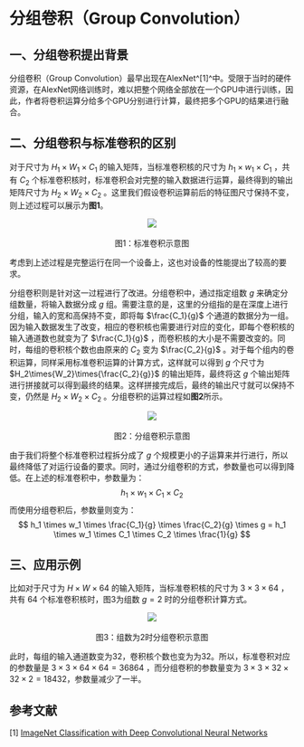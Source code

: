 # 分组卷积（Group Convolution）

## 一、分组卷积提出背景

分组卷积（Group Convolution）最早出现在AlexNet^[1]^中。受限于当时的硬件资源，在AlexNet网络训练时，难以把整个网络全部放在一个GPU中进行训练，因此，作者将卷积运算分给多个GPU分别进行计算，最终把多个GPU的结果进行融合。

## 二、分组卷积与标准卷积的区别

对于尺寸为 $H_1\times{W_1}\times{C_1}$ 的输入矩阵，当标准卷积核的尺寸为 $h_1\times{w_1}\times{C_1}$ ，共有 $C_2$ 个标准卷积核时，标准卷积会对完整的输入数据进行运算，最终得到的输出矩阵尺寸为 $H_2\times{W_2}\times{C_2}$ 。这里我们假设卷积运算前后的特征图尺寸保持不变，则上述过程可以展示为**图1**。

<center><img src="https://raw.githubusercontent.com/lvjian0706/Deep-Learning-Img/master/CNN/Convolution/Group_Convolution/img/Standard_Convolution.png"></center>
<center><br>图1：标准卷积示意图</br></center>

考虑到上述过程是完整运行在同一个设备上，这也对设备的性能提出了较高的要求。

分组卷积则是针对这一过程进行了改进。分组卷积中，通过指定组数 $g$ 来确定分组数量，将输入数据分成 $g$ 组。需要注意的是，这里的分组指的是在深度上进行分组，输入的宽和高保持不变，即将每 $\frac{C_1}{g}$ 个通道的数据分为一组。因为输入数据发生了改变，相应的卷积核也需要进行对应的变化，即每个卷积核的输入通道数也就变为了 $\frac{C_1}{g}$ ，而卷积核的大小是不需要改变的。同时，每组的卷积核个数也由原来的 $C_2$ 变为 $\frac{C_2}{g}$ 。对于每个组内的卷积运算，同样采用标准卷积运算的计算方式，这样就可以得到 $g$ 个尺寸为 $H_2\times{W_2}\times{\frac{C_2}{g}}$ 的输出矩阵，最终将这 $g$ 个输出矩阵进行拼接就可以得到最终的结果。这样拼接完成后，最终的输出尺寸就可以保持不变，仍然是 $H_2\times{W_2}\times{C_2}$ 。分组卷积的运算过程如**图2**所示。

<center><img src="https://raw.githubusercontent.com/lvjian0706/Deep-Learning-Img/master/CNN/Convolution/Group_Convolution/img/Group_Convolution.png"></center>
<center><br>图2：分组卷积示意图</br></center>

由于我们将整个标准卷积过程拆分成了 $g$ 个规模更小的子运算来并行进行，所以最终降低了对运行设备的要求。同时，通过分组卷积的方式，参数量也可以得到降低。在上述的标准卷积中，参数量为：
$$
h_1 \times w_1 \times C_1 \times C_2
$$
而使用分组卷积后，参数量则变为：
$$
h_1 \times w_1 \times \frac{C_1}{g} \times \frac{C_2}{g} \times g = h_1 \times w_1 \times C_1 \times C_2 \times \frac{1}{g}
$$

## 三、应用示例

比如对于尺寸为 $H\times{W}\times{64}$ 的输入矩阵，当标准卷积核的尺寸为 $3\times{3}\times{64}$ ，共有 $64$ 个标准卷积核时，图3为组数 $g=2$ 时的分组卷积计算方式。

<center><img src="https://raw.githubusercontent.com/lvjian0706/Deep-Learning-Img/master/CNN/Convolution/Group_Convolution/img/Group_Convolution_Example.png"></center>
<center><br>图3：组数为2时分组卷积示意图</br></center>

此时，每组的输入通道数变为32，卷积核个数也变为为32。所以，标准卷积对应的参数量是 $3\times{3}\times{64}\times{64}=36864$ ，而分组卷积的参数量变为 $3\times{3}\times{32}\times{32}\times{2}=18432$，参数量减少了一半。

## 参考文献

[1] [ImageNet Classification with Deep Convolutional Neural Networks](http://stanford.edu/class/cs231m/references/alexnet.pdf)

